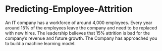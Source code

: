 # Predicting-Employee-Attrition
An IT company has a workforce of around 4,000 employees.
Every year around 15% of the employees leave the company and need to be replaced with new hires. 
The leadership believes that 15% attrition is bad for the company’s revenue and future growth. 
The Company has approached you to build a machine learning model. 

